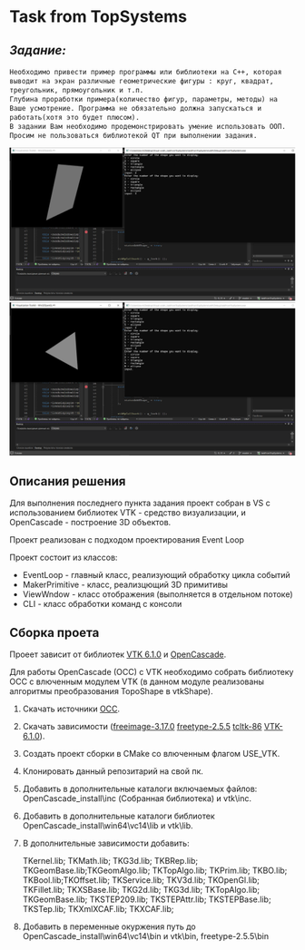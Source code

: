 # Task from TopSystems
## **_Задание:_**

    Необходимо привести пример программы или библиотеки на C++, которая выводит на экран различные геометрические фигуры : круг, квадрат, треугольник, прямоугольник и т.п.
    Глубина проработки примера(количество фигур, параметры, методы) на Ваше усмотрение. Программа не обязательно должна запускаться и работать(хотя это будет плюсом).
    В задании Вам необходимо продемонстрировать умение использовать ООП.
    Просим не пользоваться библиотекой QT при выполнении задания.

![пример работы приложения](./img/example1.png)
![пример работы приложения](./img/example2.png)

## Описания решения 

Для выполнения последнего пункта задания проект собран в VS с использованием библиотек VTK - средство визуализации, и OpenCascade - построение 3D объектов.

Проект реализован с подходом проектирования Event Loop

Проект состоит из классов:
* EventLoop - главный класс, реализующий обработку цикла событий 
* MakerPrimitive - класс, реализцющий 3D примитивы
* ViewWndow - класс отображения (выполняется в отдельном потоке)
* CLI - класс обработки команд с консоли

## Сборка проета
Проеет зависит от библиотек [VTK 6.1.0](https://dev.opencascade.org/resources/download/3rd-party-components) и [OpenCascade](https://github.com/Open-Cascade-SAS/OCCT).

Для работы OpenCascade (OCC) с VTK необходимо собрать библиотеку OCC с влюченным модулем VTK (в данном модуле реализованы алгоритмы преобразования TopoShape в vtkShape).

1. Скачать источники [OCC](https://github.com/Open-Cascade-SAS/OCCT).
2. Скачать зависимости ([freeimage-3.17.0](https://dev.opencascade.org/resources/download/3rd-party-components) [freetype-2.5.5](https://dev.opencascade.org/resources/download/3rd-party-components) [tcltk-86](https://dev.opencascade.org/resources/download/3rd-party-components) [VTK-6.1.0](https://dev.opencascade.org/resources/download/3rd-party-components)).
3. Создать проект сборки в СMake со влюченным флагом USE_VTK.
4. Клонировать данный репозитарий на свой пк.
5. Добавить в дополнительные каталоги включаемых файлов: OpenCascade_install\inc (Собранная библиотека) и vtk\inc.
6. Добавить в дополнительные каталоги библиотек OpenCascade_install\win64\vc14\lib и vtk\lib.
7. В дополнительные зависимости добавить:

    TKernel.lib; TKMath.lib; TKG3d.lib; TKBRep.lib; TKGeomBase.lib;TKGeomAlgo.lib; TKTopAlgo.lib; TKPrim.lib; TKBO.lib; TKBool.lib;TKOffset.lib; TKService.lib; TKV3d.lib; TKOpenGl.lib; TKFillet.lib; TKXSBase.lib; TKG2d.lib; TKG3d.lib; TKTopAlgo.lib; TKGeomBase.lib; TKSTEP209.lib; TKSTEPAttr.lib; TKSTEPBase.lib; TKSTep.lib; TKXmlXCAF.lib; TKXCAF.lib;
8. Добавить в переменные окуржения путь до OpenCascade_install\win64\vc14\bin и vtk\bin, freetype-2.5.5\bin